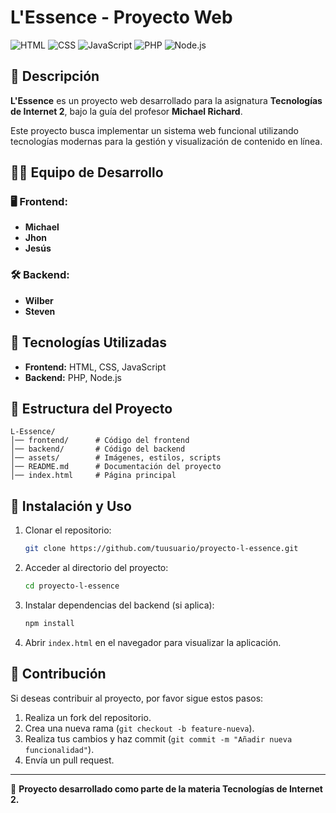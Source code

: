 # L'Essence - Proyecto Web

![HTML](https://img.shields.io/badge/HTML5-E34F26?style=for-the-badge&logo=html5&logoColor=white)
![CSS](https://img.shields.io/badge/CSS3-1572B6?style=for-the-badge&logo=css3&logoColor=white)
![JavaScript](https://img.shields.io/badge/JavaScript-F7DF1E?style=for-the-badge&logo=javascript&logoColor=black)
![PHP](https://img.shields.io/badge/PHP-777BB4?style=for-the-badge&logo=php&logoColor=white)
![Node.js](https://img.shields.io/badge/Node.js-339933?style=for-the-badge&logo=node.js&logoColor=white)

## 📌 Descripción
**L'Essence** es un proyecto web desarrollado para la asignatura **Tecnologías de Internet 2**, bajo la guía del profesor **Michael Richard**.

Este proyecto busca implementar un sistema web funcional utilizando tecnologías modernas para la gestión y visualización de contenido en línea.

## 👨‍💻 Equipo de Desarrollo

### 🖥️ Frontend:
- **Michael**
- **Jhon**
- **Jesús**

### 🛠️ Backend:
- **Wilber**
- **Steven**

## 🚀 Tecnologías Utilizadas
- **Frontend:** HTML, CSS, JavaScript
- **Backend:** PHP, Node.js

## 📂 Estructura del Proyecto
```plaintext
L-Essence/
│── frontend/      # Código del frontend
│── backend/       # Código del backend
│── assets/        # Imágenes, estilos, scripts
│── README.md      # Documentación del proyecto
│── index.html     # Página principal
```

## 📜 Instalación y Uso
1. Clonar el repositorio:
   ```sh
   git clone https://github.com/tuusuario/proyecto-l-essence.git
   ```
2. Acceder al directorio del proyecto:
   ```sh
   cd proyecto-l-essence
   ```
3. Instalar dependencias del backend (si aplica):
   ```sh
   npm install
   ```
4. Abrir `index.html` en el navegador para visualizar la aplicación.

## 📌 Contribución
Si deseas contribuir al proyecto, por favor sigue estos pasos:
1. Realiza un fork del repositorio.
2. Crea una nueva rama (`git checkout -b feature-nueva`).
3. Realiza tus cambios y haz commit (`git commit -m "Añadir nueva funcionalidad"`).
4. Envía un pull request.

---

📌 **Proyecto desarrollado como parte de la materia Tecnologías de Internet 2.**
